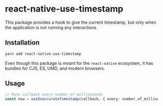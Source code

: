 # react-native-use-timestamp

This package provides a hook to give the current timestamp, but only when the application is not running any interactions.

## Installation

```bash
yarn add react-native-use-timestamp
```

Even though this package is _meant_ for the `react-native` ecosystem, it has bundles for CJS, ES, UMD, and modern browsers.

## Usage

```typescript
// Runs callback every number_of_milliseconds
const now = useInaccurateTimestamp(callback, { every: number_of_milliseconds })
```

